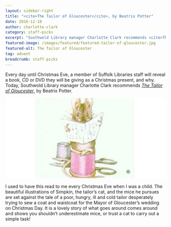 ```yaml
---
layout: sidebar-right
title: "<cite>The Tailor of Gloucester</cite>, by Beatrix Potter"
date: 2016-12-10
author: charlotte-clark
category: staff-picks
excerpt: "Southwold Library manager Charlotte Clark recommends <cite>The Tailor of Gloucester</cite>, by Beatrix Potter."
featured-image: /images/featured/featured-tailor-of-gloucester.jpg
featured-alt: The Tailor of Gloucester
tag: advent
breadcrumb: staff-picks
---
```


Every day until Christmas Eve, a member of Suffolk Libraries staff will reveal a book, CD or DVD they will be giving as a Christmas present, and why. Today, Southwold Library manager Charlotte Clark recommends <a href="https://suffolk.spydus.co.uk/cgi-bin/spydus.exe/ENQ/OPAC/BIBENQ?BRN=209150"><cite>The Tailor of Gloucester</cite></a>, by Beatrix Potter.

![The Tailor of Gloucester](/images/featured/featured-tailor-of-gloucester.jpg)

I used to have this read to me every Christmas Eve when I was a child.  The beautiful illustrations of Simpkin, the tailor’s cat, and the mice he pursues are set against the tale of a poor, hungry, ill and cold tailor desperately trying to sew a coat and waistcoat for the Mayor of Gloucester’s wedding on Christmas Day.  It is a lovely story of what goes around comes around and shows you shouldn’t underestimate mice, or trust a cat to carry out a simple task!
